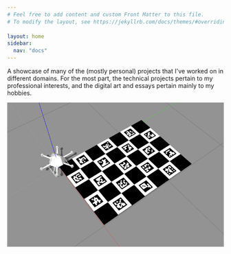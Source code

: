 ```yaml
---
# Feel free to add content and custom Front Matter to this file.
# To modify the layout, see https://jekyllrb.com/docs/themes/#overriding-theme-defaults

layout: home
sidebar:
  nav: "docs"
---
```


A showcase of many of the (mostly personal) projects that I've worked on in different domains. For the most part, the technical projects pertain to my professional interests, and the digital art and essays pertain mainly to my hobbies.

![](charuco_orig.png)
